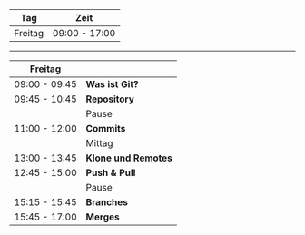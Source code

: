 
|  Tag                 | Zeit           |
|----------------------|----------------|
|  Freitag             | 09:00 - 17:00  |


---


| Freitag              |                          |
|----------------------|--------------------------|
| 09:00 - 09:45        | **Was ist Git?**         |
| 09:45 - 10:45        | **Repository**           |
|                      | Pause                    |
| 11:00 - 12:00        | **Commits**              |
|                      |     Mittag               |
| 13:00 - 13:45        | **Klone und Remotes**    |
| 12:45 - 15:00        | **Push & Pull**          |
|                      | Pause                    |
| 15:15 - 15:45        | **Branches**             |
| 15:45 - 17:00        | **Merges**               |


